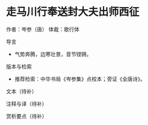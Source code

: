 <!--
 * @Author: ylmzfun ylmzfun@163.com
 * @Date: 2025-10-04 07:38:51
 * @LastEditors: ylmzfun ylmzfun@163.com
 * @LastEditTime: 2025-10-04 07:38:51
 * @FilePath: /Users/ylmzfun/Documents/study/note/poetry/诗词/唐诗/走马川行奉送封大夫出师西征.md
 * @Description: 古文辞章汇编 - 传承中华文化经典
-->
# 走马川行奉送封大夫出师西征

作者：岑参（唐）
体裁：歌行体

导言
- 气势奔腾，边寒壮景，音节铿锵。

版本与检索
- 推荐检索：中华书局《岑参集》点校本；旁证《全唐诗》。

文本（待补）

注释与译（待补）

赏析要点（待补）